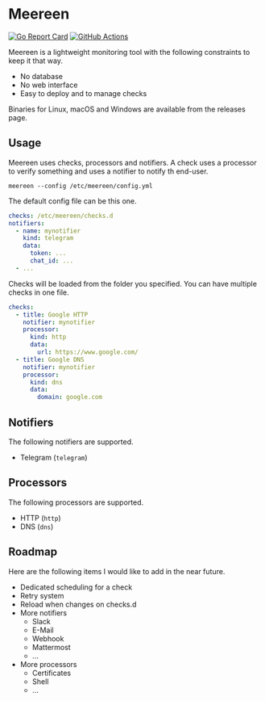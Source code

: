 # Meereen

[![Go Report Card](https://goreportcard.com/badge/github.com/aerialls/meereen)](https://goreportcard.com/report/github.com/aerialls/meereen)
[![GitHub Actions](https://github.com/aerialls/meereen/workflows/Test/badge.svg)](https://github.com/aerialls/meereen/actions?query=workflow%3ATest)

Meereen is a lightweight monitoring tool with the following constraints to keep it that way.

* No database
* No web interface
* Easy to deploy and to manage checks

Binaries for Linux, macOS and Windows are available from the releases page.

## Usage

Meereen uses checks, processors and notifiers. A check uses a processor to verify something and uses a notifier to notify th end-user.

```
meereen --config /etc/meereen/config.yml
```

The default config file can be this one.

```yaml
checks: /etc/meereen/checks.d
notifiers:
  - name: mynotifier
    kind: telegram
    data:
      token: ...
      chat_id: ...
  - ...
```

Checks will be loaded from the folder you specified. You can have multiple checks in one file.

```yaml
checks:
  - title: Google HTTP
    notifier: mynotifier
    processor:
      kind: http
      data:
        url: https://www.google.com/
  - title: Google DNS
    notifier: mynotifier
    processor:
      kind: dns
      data:
        domain: google.com
```

## Notifiers

The following notifiers are supported.

- Telegram (`telegram`)

## Processors

The following processors are supported.

- HTTP (`http`)
- DNS (`dns`)

## Roadmap

Here are the following items I would like to add in the near future.

* Dedicated scheduling for a check
* Retry system
* Reload when changes on checks.d
* More notifiers
  * Slack
  * E-Mail
  * Webhook
  * Mattermost
  * ...
* More processors
  * Certificates
  * Shell
  * ...
